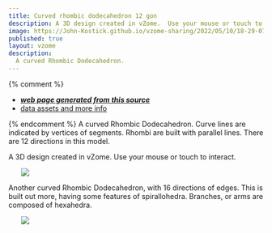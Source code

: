 ```yaml
---
title: Curved rhombic dodecahedron 12 gon
description: A 3D design created in vZome.  Use your mouse or touch to interact.
image: https://John-Kostick.github.io/vzome-sharing/2022/05/10/18-29-07-Curved-rhombic-dodecahedron-12-gon/Curved-rhombic-dodecahedron-12-gon.png
published: true
layout: vzome
description:
  A curved Rhombic Dodecahedron.
---
```


{% comment %}
 - [***web page generated from this source***](<https://John-Kostick.github.io/vzome-sharing/2022/05/10/Curved-rhombic-dodecahedron-12-gon-18-29-07.html>)
 - [data assets and more info](<https://github.com/John-Kostick/vzome-sharing/tree/main/2022/05/10/18-29-07-Curved-rhombic-dodecahedron-12-gon/>)
 
{% endcomment %}
  A curved Rhombic Dodecahedron. Curve lines are indicated by vertices of segments. Rhombi are built with parallel lines. There are 12 directions in this model.    

A 3D design created in vZome.  Use your mouse or touch to interact.

<vzome-viewer style="width: 87%; height: 60vh; margin: 5%"
       src="https://John-Kostick.github.io/vzome-sharing/2022/05/10/18-29-07-Curved-rhombic-dodecahedron-12-gon/Curved-rhombic-dodecahedron-12-gon.vZome" >
  <img src="https://John-Kostick.github.io/vzome-sharing/2022/05/10/18-29-07-Curved-rhombic-dodecahedron-12-gon/Curved-rhombic-dodecahedron-12-gon.png" />
</vzome-viewer>

Another curved Rhombic Dodecahedron, with 16 directions of edges.  This is built out more, having some features of spirallohedra.  Branches, or arms are composed of hexahedra.

<vzome-viewer style="width: 87%; height: 60vh; margin: 5%"
      src="https://John-Kostick.github.io/vzome-sharing/2022/05/10/18-24-49-Curved-RD-2/Curved-RD-2.vZome" >
 <img src="https://John-Kostick.github.io/vzome-sharing/2022/05/10/18-24-49-Curved-RD-2/Curved-RD-2.png" />
</vzome-viewer>
